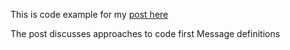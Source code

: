 This is code example for my [post here](https://grok.com/share/bGVnYWN5_45d925f9-686d-4307-9829-754156b72291)

The post discusses approaches to code first Message definitions